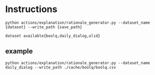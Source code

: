 # Instructions
``python actions/explanation/rationale_generator.py --dataset_name {dataset} --write_path {save_path} ``

``dataset available{boolq,daily_dialog,olid} ``

## example

``python actions/explanation/rationale_generator.py --dataset_name daily_dialog --write_path ./cache/boolq/boolq.csv``